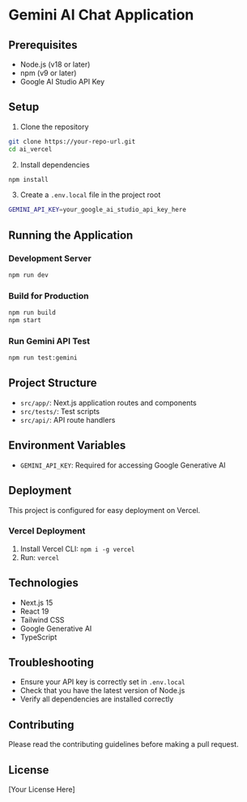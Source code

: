 # Gemini AI Chat Application

## Prerequisites
- Node.js (v18 or later)
- npm (v9 or later)
- Google AI Studio API Key

## Setup

1. Clone the repository
```bash
git clone https://your-repo-url.git
cd ai_vercel
```

2. Install dependencies
```bash
npm install
```

3. Create a `.env.local` file in the project root
```bash
GEMINI_API_KEY=your_google_ai_studio_api_key_here
```

## Running the Application

### Development Server
```bash
npm run dev
```

### Build for Production
```bash
npm run build
npm start
```

### Run Gemini API Test
```bash
npm run test:gemini
```

## Project Structure
- `src/app/`: Next.js application routes and components
- `src/tests/`: Test scripts
- `src/api/`: API route handlers

## Environment Variables
- `GEMINI_API_KEY`: Required for accessing Google Generative AI

## Deployment
This project is configured for easy deployment on Vercel. 

### Vercel Deployment
1. Install Vercel CLI: `npm i -g vercel`
2. Run: `vercel`

## Technologies
- Next.js 15
- React 19
- Tailwind CSS
- Google Generative AI
- TypeScript

## Troubleshooting
- Ensure your API key is correctly set in `.env.local`
- Check that you have the latest version of Node.js
- Verify all dependencies are installed correctly

## Contributing
Please read the contributing guidelines before making a pull request.

## License
[Your License Here]
